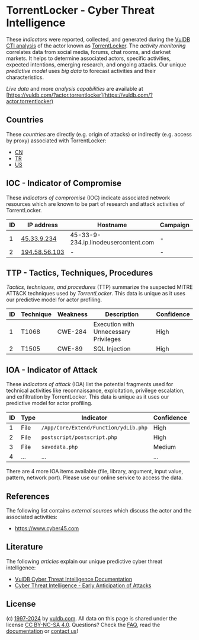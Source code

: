 # TorrentLocker - Cyber Threat Intelligence

These _indicators_ were reported, collected, and generated during the [VulDB CTI analysis](https://vuldb.com/?kb.cti) of the actor known as [TorrentLocker](https://vuldb.com/?actor.torrentlocker). The _activity monitoring_ correlates data from social media, forums, chat rooms, and darknet markets. It helps to determine associated actors, specific activities, expected intentions, emerging research, and ongoing attacks. Our unique _predictive model_ uses _big data_ to forecast activities and their characteristics.

_Live data_ and more _analysis capabilities_ are available at [https://vuldb.com/?actor.torrentlocker](https://vuldb.com/?actor.torrentlocker)

## Countries

These _countries_ are directly (e.g. origin of attacks) or indirectly (e.g. access by proxy) associated with TorrentLocker:

* [CN](https://vuldb.com/?country.cn)
* [TR](https://vuldb.com/?country.tr)
* [US](https://vuldb.com/?country.us)

## IOC - Indicator of Compromise

These _indicators of compromise_ (IOC) indicate associated network resources which are known to be part of research and attack activities of TorrentLocker.

ID | IP address | Hostname | Campaign | Confidence
-- | ---------- | -------- | -------- | ----------
1 | [45.33.9.234](https://vuldb.com/?ip.45.33.9.234) | 45-33-9-234.ip.linodeusercontent.com | - | High
2 | [194.58.56.103](https://vuldb.com/?ip.194.58.56.103) | - | - | High

## TTP - Tactics, Techniques, Procedures

_Tactics, techniques, and procedures_ (TTP) summarize the suspected MITRE ATT&CK techniques used by _TorrentLocker_. This data is unique as it uses our predictive model for actor profiling.

ID | Technique | Weakness | Description | Confidence
-- | --------- | -------- | ----------- | ----------
1 | T1068 | CWE-284 | Execution with Unnecessary Privileges | High
2 | T1505 | CWE-89 | SQL Injection | High

## IOA - Indicator of Attack

These _indicators of attack_ (IOA) list the potential fragments used for technical activities like reconnaissance, exploitation, privilege escalation, and exfiltration by TorrentLocker. This data is unique as it uses our predictive model for actor profiling.

ID | Type | Indicator | Confidence
-- | ---- | --------- | ----------
1 | File | `/App/Core/Extend/Function/ydLib.php` | High
2 | File | `postscript/postscript.php` | High
3 | File | `savedata.php` | Medium
4 | ... | ... | ...

There are 4 more IOA items available (file, library, argument, input value, pattern, network port). Please use our online service to access the data.

## References

The following list contains _external sources_ which discuss the actor and the associated activities:

* https://www.cyber45.com

## Literature

The following _articles_ explain our unique predictive cyber threat intelligence:

* [VulDB Cyber Threat Intelligence Documentation](https://vuldb.com/?kb.cti)
* [Cyber Threat Intelligence - Early Anticipation of Attacks](https://www.scip.ch/en/?labs.20201022)

## License

(c) [1997-2024](https://vuldb.com/?kb.changelog) by [vuldb.com](https://vuldb.com/?kb.about). All data on this page is shared under the license [CC BY-NC-SA 4.0](https://creativecommons.org/licenses/by-nc-sa/4.0/). Questions? Check the [FAQ](https://vuldb.com/?kb.faq), read the [documentation](https://vuldb.com/?kb) or [contact us](https://vuldb.com/?contact)!
